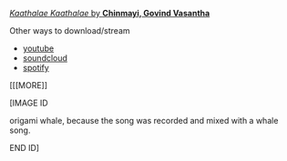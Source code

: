 [*Kaathalae Kaathalae* by **Chinmayi, Govind Vasantha**](https://raw.githubusercontent.com/muugumuugu/muSe/minifiedmusiccorpora/forMP3player/honeysuckle/Kaathalae%20Kaathalae%20_%20Chinmayi%2C%20Govind%20Vasantha%20(Govind%20Vasantha)%20%7BKarthik%20Netha%7D%20%5BGovind%20Vasantha%2C%20Kiran%5D.mp3)

Other ways to download/stream

+ [youtube](https://www.youtube.com/watch?v=lkPI-45gxBw)
+ [soundcloud](https://soundcloud.com/chinmayisripaada/kaathalae-kaathalae)
+ [spotify](https://open.spotify.com/search/kaathalae)

[[[MORE]]

\[IMAGE ID

origami whale, because the song was recorded and mixed with a whale song.

END ID\]